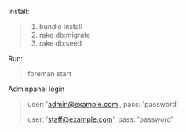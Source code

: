 Install:
> 1. bundle install
> 2. rake db:migrate
> 3. rake db:seed

Run:
> foreman start

Adminpanel login
> user: 'admin@example.com', pass: 'password'
>
> user: 'staff@example.com', pass: 'password'
